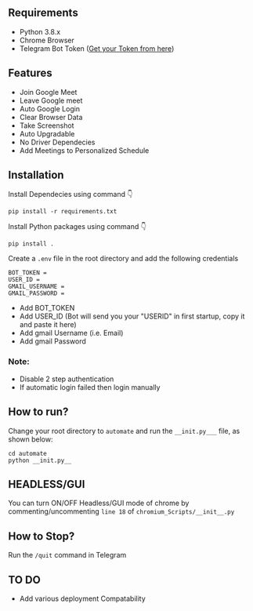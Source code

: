 ## Requirements
- Python 3.8.x
- Chrome Browser
- Telegram Bot Token ([Get your Token from here](https://www.siteguarding.com/en/how-to-get-telegram-bot-api-token "click here"))

## Features
- Join Google Meet
- Leave Google meet
- Auto Google Login
- Clear Browser Data
- Take Screenshot
- Auto Upgradable
- No Driver Dependecies
- Add Meetings to Personalized Schedule


## Installation
Install Dependecies using command 👇

`pip install -r requirements.txt`

Install Python packages using command 👇

`pip install . `

Create a `.env` file in the root directory and add the following credentials

```
BOT_TOKEN = 
USER_ID = 
GMAIL_USERNAME = 
GMAIL_PASSWORD = 
```

- Add BOT_TOKEN 
- Add USER_ID (Bot will send you your "USERID" in first startup, copy it and paste it here)
- Add gmail Username (i.e. Email)
- Add gmail Password

### Note:
+ Disable 2 step authentication
+ If automatic login failed then login manually

## How to run?
Change your root directory to ```automate``` and run the ```__init.py___``` file, as shown below:

```cd automate```<br>
```python __init.py__```

## HEADLESS/GUI
You can turn ON/OFF Headless/GUI mode of chrome by commenting/uncommenting `line 18` of `chromium_Scripts/__init__.py`

## How to Stop?
Run the ```/quit``` command in Telegram

## TO DO
- Add various deployment Compatability
